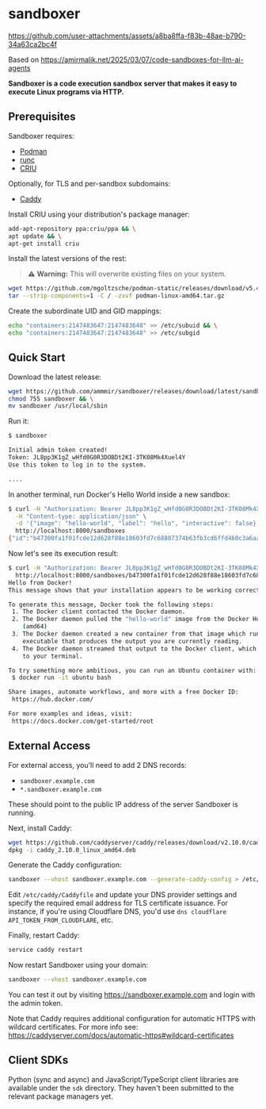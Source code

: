 # sandboxer

https://github.com/user-attachments/assets/a8ba8ffa-f83b-48ae-b790-34a63ca2bc4f

Based on https://amirmalik.net/2025/03/07/code-sandboxes-for-llm-ai-agents

**Sandboxer is a code execution sandbox server that makes it easy to execute Linux programs via HTTP.**

## Prerequisites

Sandboxer requires:
* [Podman](https://podman.io)
* [runc](https://github.com/opencontainers/runc)
* [CRIU](https://criu.org)

Optionally, for TLS and per-sandbox subdomains:
* [Caddy](https://caddyserver.com)

Install CRIU using your distribution's package manager:

```bash
add-apt-repository ppa:criu/ppa && \
apt update && \
apt-get install criu
```

Install the latest versions of the rest:

> ⚠️ **Warning:** This will overwrite existing files on your system.

```bash
wget https://github.com/mgoltzsche/podman-static/releases/download/v5.4.2/podman-linux-amd64.tar.gz && \
tar --strip-components=1 -C / -zxvf podman-linux-amd64.tar.gz
```

Create the subordinate UID and GID mappings:

```bash
echo "containers:2147483647:2147483648" >> /etc/subuid && \
echo "containers:2147483647:2147483648" >> /etc/subgid
```

## Quick Start

Download the latest release:

```bash
wget https://github.com/ammmir/sandboxer/releases/download/latest/sandboxer && \
chmod 755 sandboxer && \
mv sandboxer /usr/local/sbin
```

Run it:

```bash
$ sandboxer

Initial admin token created!
Token: JL8pp3K1gZ_wHfd0G0R3DOBDt2KI-3TK08Mk4Xuel4Y
Use this token to log in to the system.

....
```

In another terminal, run Docker's Hello World inside a new sandbox:

```bash
$ curl -H "Authorization: Bearer JL8pp3K1gZ_wHfd0G0R3DOBDt2KI-3TK08Mk4Xuel4Y" \
  -H "Content-type: application/json" \
  -d '{"image": "hello-world", "label": "hello", "interactive": false}' \
  http://localhost:8000/sandboxes
{"id":"b47300fa1f01fcde12d628f88e18603fd7c68807374b63fb3cd6ffd460c3a6aa","name":"unknown","label":"hello"}
```

Now let's see its execution result:

```bash
$ curl -H "Authorization: Bearer JL8pp3K1gZ_wHfd0G0R3DOBDt2KI-3TK08Mk4Xuel4Y" \
  http://localhost:8000/sandboxes/b47300fa1f01fcde12d628f88e18603fd7c68807374b63fb3cd6ffd460c3a6aa/logs
Hello from Docker!
This message shows that your installation appears to be working correctly.

To generate this message, Docker took the following steps:
 1. The Docker client contacted the Docker daemon.
 2. The Docker daemon pulled the "hello-world" image from the Docker Hub.
    (amd64)
 3. The Docker daemon created a new container from that image which runs the
    executable that produces the output you are currently reading.
 4. The Docker daemon streamed that output to the Docker client, which sent it
    to your terminal.

To try something more ambitious, you can run an Ubuntu container with:
 $ docker run -it ubuntu bash

Share images, automate workflows, and more with a free Docker ID:
 https://hub.docker.com/

For more examples and ideas, visit:
 https://docs.docker.com/get-started/root
```

## External Access

For external access, you'll need to add 2 DNS records:
* `sandboxer.example.com`
* `*.sandboxer.example.com`

These should point to the public IP address of the server Sandboxer is running.

Next, install Caddy:

```bash
wget https://github.com/caddyserver/caddy/releases/download/v2.10.0/caddy_2.10.0_linux_amd64.deb && \
dpkg -i caddy_2.10.0_linux_amd64.deb
```

Generate the Caddy configuration:

```bash
sandboxer --vhost sandboxer.example.com --generate-caddy-config > /etc/caddy/Caddyfile
```

Edit `/etc/caddy/Caddyfile` and update your DNS provider settings and specify the required email address for TLS certificate issuance. For instance, if you're using Cloudflare DNS, you'd use `dns cloudflare API_TOKEN_FROM_CLOUDFLARE`, etc.

Finally, restart Caddy:

```bash
service caddy restart
```

Now restart Sandboxer using your domain:

```bash
sandboxer --vhost sandboxer.example.com
```

You can test it out by visiting https://sandboxer.example.com and login with the admin token.

Note that Caddy requires additional configuration for automatic HTTPS with wildcard certificates. For more info see: https://caddyserver.com/docs/automatic-https#wildcard-certificates

## Client SDKs

Python (sync and async) and JavaScript/TypeScript client libraries are available under the `sdk` directory. They haven't been submitted to the relevant package managers yet.
